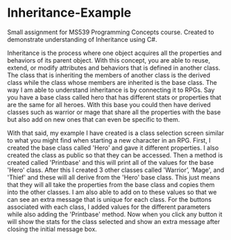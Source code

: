 # Inheritance-Example
Small assignment for MS539 Programming Concepts course. Created to demonstrate understanding of Inheritance using C#.

Inheritance is the process where one object acquires all the properties and behaviors of its parent object. With this concept, you are able to reuse, extend, or modify attributes and behaviors that is defined in another class. The class that is inheriting the members of another class is the derived class while the class whose members are inherited is the base class. The way I am able to understand inheritance is by connecting it to RPGs. Say you have a base class called hero that has different stats or properties that are the same for all heroes. With this base you could then have derived classes such as warrior or mage that share all the properties with the base but also add on new ones that can even be specific to them.

With that said, my example I have created is a class selection screen similar to what you might find when starting a new character in an RPG. First, I created the base class called 'Hero' and gave it different properties. I also created the class as public so that they can be accessed. Then a method is created called 'Printbase' and this will print all of the values for the base 'Hero' class. After this I created 3 other classes called 'Warrior’, ‘Mage', and 'Thief' and these will all derive from the 'Hero' base class. This just means that they will all take the properties from the base class and copies them into the other classes. I am also able to add on to these values so that we can see an extra message that is unique for each class. For the buttons associated with each class, I added values for the different parameters while also adding the 'Printbase' method. Now when you click any button it will show the stats for the class selected and show an extra message after closing the initial message box. 
